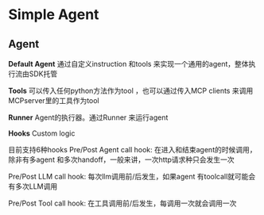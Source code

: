 # Simple Agent

## Agent

**Default Agent**
通过自定义instruction 和tools 来实现一个通用的agent，整体执行流由SDK托管

**Tools**
可以传入任何python方法作为tool ，也可以通过传入MCP clients 来调用MCPserver里的工具作为tool

**Runner**
Agent的执行器。通过Runner 来运行agent

**Hooks**
Custom logic

目前支持6种hooks
Pre/Post Agent call hook: 在进入和结束agent的时候调用，除非有多agent 和多次handoff，一般来讲，一次http请求种只会发生一次

Pre/Post LLM call hook: 每次llm调用前/后发生，如果agent 有toolcall就可能会有多次LLM调用

Pre/Post Tool call hook: 在工具调用前/后发生，每调用一次就会调用一次
